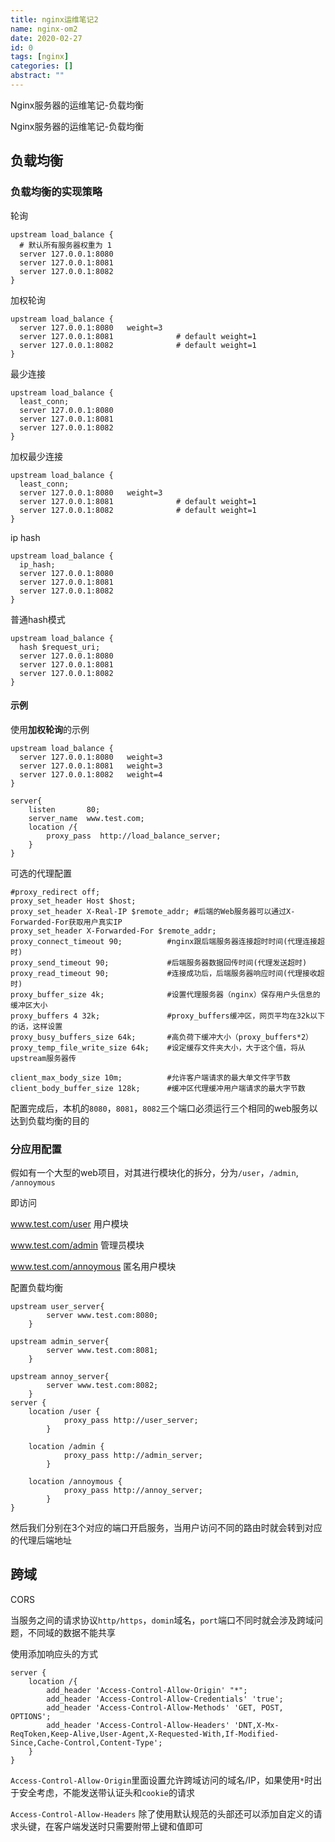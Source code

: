 ```yaml
---
title: nginx运维笔记2
name: nginx-om2
date: 2020-02-27
id: 0
tags: [nginx]
categories: []
abstract: ""
---
```



Nginx服务器的运维笔记-负载均衡


<!--more-->


Nginx服务器的运维笔记-负载均衡

<!--more-->

## 负载均衡

### 负载均衡的实现策略

轮询

```nginx
upstream load_balance {
  # 默认所有服务器权重为 1
  server 127.0.0.1:8080
  server 127.0.0.1:8081
  server 127.0.0.1:8082
}
```



加权轮询

```nginx
upstream load_balance {
  server 127.0.0.1:8080   weight=3
  server 127.0.0.1:8081              # default weight=1
  server 127.0.0.1:8082              # default weight=1
}
```

最少连接

```nginx
upstream load_balance {
  least_conn;
  server 127.0.0.1:8080
  server 127.0.0.1:8081
  server 127.0.0.1:8082
}
```

加权最少连接

```nginx
upstream load_balance {
  least_conn;  
  server 127.0.0.1:8080   weight=3
  server 127.0.0.1:8081              # default weight=1
  server 127.0.0.1:8082              # default weight=1
}
```

ip hash

```nginx
upstream load_balance {
  ip_hash;
  server 127.0.0.1:8080  
  server 127.0.0.1:8081              
  server 127.0.0.1:8082              
}
```

普通hash模式

```nginx
upstream load_balance {
  hash $request_uri;
  server 127.0.0.1:8080  
  server 127.0.0.1:8081              
  server 127.0.0.1:8082              
}
```

#### 示例

使用**加权轮询**的示例

```nginx
upstream load_balance {
  server 127.0.0.1:8080   weight=3
  server 127.0.0.1:8081   weight=3
  server 127.0.0.1:8082   weight=4
}

server{
    listen       80;   
    server_name  www.test.com;
    location /{
        proxy_pass  http://load_balance_server;
    }
}
```

可选的代理配置

```nginx
#proxy_redirect off;
proxy_set_header Host $host;
proxy_set_header X-Real-IP $remote_addr; #后端的Web服务器可以通过X-Forwarded-For获取用户真实IP
proxy_set_header X-Forwarded-For $remote_addr;
proxy_connect_timeout 90;          #nginx跟后端服务器连接超时时间(代理连接超时)
proxy_send_timeout 90;             #后端服务器数据回传时间(代理发送超时)
proxy_read_timeout 90;             #连接成功后，后端服务器响应时间(代理接收超时)
proxy_buffer_size 4k;              #设置代理服务器（nginx）保存用户头信息的缓冲区大小
proxy_buffers 4 32k;               #proxy_buffers缓冲区，网页平均在32k以下的话，这样设置
proxy_busy_buffers_size 64k;       #高负荷下缓冲大小（proxy_buffers*2）
proxy_temp_file_write_size 64k;    #设定缓存文件夹大小，大于这个值，将从upstream服务器传

client_max_body_size 10m;          #允许客户端请求的最大单文件字节数
client_body_buffer_size 128k;      #缓冲区代理缓冲用户端请求的最大字节数
```

配置完成后，本机的`8080`，`8081`，`8082`三个端口必须运行三个相同的web服务以达到负载均衡的目的

### 分应用配置

假如有一个大型的web项目，对其进行模块化的拆分，分为`/user`，`/admin`, `/annoymous`

即访问

www.test.com/user  用户模块

www.test.com/admin  管理员模块

www.test.com/annoymous  匿名用户模块

配置负载均衡

```nginx
upstream user_server{
		server www.test.com:8080;
	}

upstream admin_server{
		server www.test.com:8081;
	}

upstream annoy_server{
		server www.test.com:8082;
	}
server {
    location /user {
			proxy_pass http://user_server;
		}

	location /admin {
			proxy_pass http://admin_server;
		}

	location /annoymous {
			proxy_pass http://annoy_server;
		}
}
```

然后我们分别在3个对应的端口开启服务，当用户访问不同的路由时就会转到对应的代理后端地址

## 跨域

CORS

当服务之间的请求协议`http/https`，`domin`域名，`port`端口不同时就会涉及跨域问题，不同域的数据不能共享

使用添加响应头的方式

```nginx
server {
    location /{
        add_header 'Access-Control-Allow-Origin' "*";
		add_header 'Access-Control-Allow-Credentials' 'true';
		add_header 'Access-Control-Allow-Methods' 'GET, POST, OPTIONS';
		add_header 'Access-Control-Allow-Headers' 'DNT,X-Mx-ReqToken,Keep-Alive,User-Agent,X-Requested-With,If-Modified-Since,Cache-Control,Content-Type';
    }
}
```

`Access-Control-Allow-Origin`里面设置允许跨域访问的域名/IP，如果使用`*`时出于安全考虑，不能发送带认证头和`cookie`的请求

`Access-Control-Allow-Headers` 除了使用默认规范的头部还可以添加自定义的请求头键，在客户端发送时只需要附带上键和值即可

